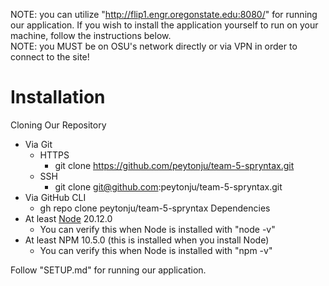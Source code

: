 NOTE: you can utilize "http://flip1.engr.oregonstate.edu:8080/" for running our application. If you wish to install the application yourself to run on your machine, follow the instructions below.  
NOTE: you MUST be on OSU's network directly or via VPN in order to connect to the site!

# Installation
Cloning Our Repository
- Via Git
    - HTTPS
        - git clone https://github.com/peytonju/team-5-spryntax.git
    - SSH
        - git clone git@github.com:peytonju/team-5-spryntax.git
- Via GitHub CLI
    - gh repo clone peytonju/team-5-spryntax
Dependencies
- At least [Node](https://nodejs.org/en/download) 20.12.0
    - You can verify this when Node is installed with "node -v"
- At least NPM 10.5.0 (this is installed when you install Node)
    - You can verify this when Node is installed with "npm -v"

Follow "SETUP.md" for running our application.